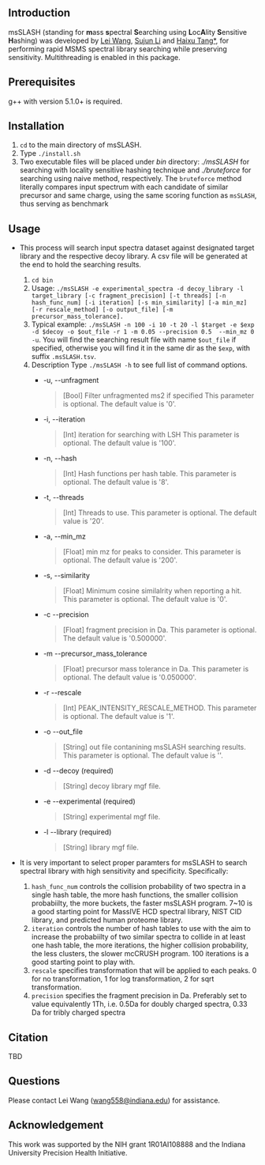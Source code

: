 ## Introduction
msSLASH (standing for **m**ass **s**pectral **S**earching using **L**oc**A**lity **S**ensitive **H**ashing) was developed by [Lei Wang](mailto:wang558@indiana.edu), [Sujun Li](https://scholar.google.com/citations?user=y4keCocAAAAJ&hl=en) and [Haixu Tang*](https://www.sice.indiana.edu/all-people/profile.html?profile_id=308), for performing rapid MSMS spectral library searching while preserving sensitivity. Multithreading is enabled in this package.

## Prerequisites
g++ with version 5.1.0+ is required.

## Installation
1. `cd` to the main directory of msSLASH.
2. Type `./install.sh`
3. Two executable files will be placed under *bin* directory: *./msSLASH* for searching with locality sensitive hashing technique and *./bruteforce* for searching using naive method, respectively.  The `bruteforce` method literally compares input spectrum with each candidate of similar precursor and same charge, using the same scoring function as `msSLASH`, thus serving as benchmark

## Usage
- This process will search input spectra dataset against designated target library and the respective decoy library.  A csv file will be generated at the end to hold the searching results.
  1. `cd bin`
  2. Usage: `./msSLASH -e experimental_spectra -d decoy_library -l target_library [-c fragment_precision] [-t threads] [-n hash_func_num] [-i iteration] [-s min_similarity] [-a min_mz] [-r rescale_method] [-o output_file] [-m precursor_mass_tolerance].`
  3. Typical example: `./msSLASH -n 100 -i 10 -t 20 -l $target -e $exp -d $decoy -o $out_file -r 1 -m 0.05 --precision 0.5  --min_mz 0 -u`. You will find the searching result file with name `$out_file` if specified, otherwise you will find it in the same dir as the `$exp`, with suffix `.msSLASH.tsv`.
  4. Description
  Type `./msSLASH -h` to see full list of command options.
        * -u,    --unfragment
            > [Bool] Filter unfragmented ms2 if specified
    This parameter is optional. The default value is '0'.
        
        * -i,    --iteration
            > [Int] iteration for searching with LSH
     This parameter is optional. The default value is '100'.

        * -n,    --hash
            > [Int] Hash functions per hash table.
     This parameter is optional. The default value is '8'.

        * -t,    --threads
            > [Int] Threads to use.
     This parameter is optional. The default value is '20'.

        * -a,    --min_mz
            > [Float] min mz for peaks to consider.
     This parameter is optional. The default value is '200'.

        * -s,    --similarity
            > [Float] Minimum cosine similalrity when reporting a hit.
     This parameter is optional. The default value is '0'.
    
        * -c    --precision
            > [Float] fragment precision in Da.
    This parameter is optional. The default value is '0.500000'. 

        * -m    --precursor_mass_tolerance
            > [Float] precursor mass tolerance in Da.
    This parameter is optional. The default value is '0.050000'. 

        * -r    --rescale
            > [Int] PEAK_INTENSITY_RESCALE_METHOD.
   This parameter is optional. The default value is '1'. 
   
        * -o    --out_file
            > [String] out file contanining msSLASH searching results.
   This parameter is optional. The default value is ''.

        * -d    --decoy  (required)
            > [String] decoy library mgf file.

        * -e    --experimental  (required)
            > [String] experimental mgf file.

        * -l    --library       (required)
            > [String] library mgf file.


- It is very important to select proper paramters for msSLASH to search spectral library with high sensitivity and specificity. Specifically:
  1. `hash_func_num` controls the collision probability of two spectra in a single hash table, the more hash functions, the smaller collision probabiilty, the more buckets, the faster msSLASH program. 7~10 is a good starting point for MassIVE HCD spectral library, NIST CID library, and predicted human proteome library.
  2. `iteration` controls the number of hash tables to use with the aim to increase the probabiilty of two similar spectra to collide in at least one hash table, the more iterations, the higher collision probability, the less clusters, the slower mcCRUSH program. 100 iterations is a good starting point to play with.
  3. `rescale` specifies transformation that will be applied to each peaks.  0 for no transformation, 1 for log transformation, 2 for sqrt transformation.
  4. `precision` specifies the fragment precision in Da.  Preferably set to value equivalently 1Th, i.e. 0.5Da for doubly charged spectra, 0.33 Da for tribly charged spectra


## Citation
TBD

## Questions
Please contact Lei Wang (wang558@indiana.edu) for assistance.
## Acknowledgement
This work was supported by the NIH grant 1R01AI108888 and the Indiana University Precision Health Initiative.

